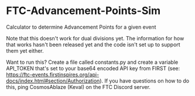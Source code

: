 # FTC-Advancement-Points-Sim
Calculator to determine Advancement Points for a given event

Note that this doesn't work for dual divisions yet. The information for how that works hasn't been released yet and the code isn't set up to support them yet either.

Want to run this? Create a file called constants.py and create a variable API_TOKEN that's set to your base64 encoded API key from FIRST (see: https://ftc-events.firstinspires.org/api-docs/index.html#section/Authorization). If you have questions on how to do this, ping CosmosAblaze (Keval) on the FTC Discord server.

